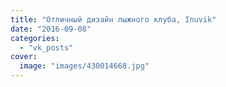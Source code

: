 ```yaml
---
title: "Отличный дизайн лыжного клуба, Inuvik"
date: "2016-09-08"
categories: 
  - "vk_posts"
cover:
  image: "images/430014668.jpg"
---
```



